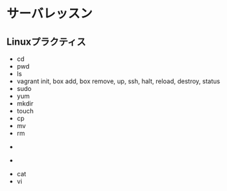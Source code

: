 # サーバレッスン
Linuxプラクティス
-----------------
- cd  
- pwd  
- ls  
- vagrant init, box add, box remove, up, ssh, halt, reload, destroy, status  
- sudo  
- yum  
- mkdir  
- touch  
- cp  
- mv  
- rm  
- >  
- >>  
- cat  
- vi  
 
